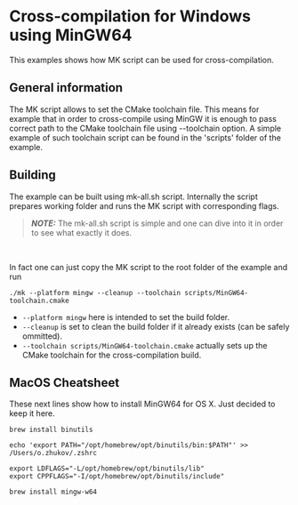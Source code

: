 # Cross-compilation for Windows using MinGW64

This examples shows how MK script can be used for cross-compilation.

## General information

The MK script allows to set the CMake toolchain file. This means for example that in order to cross-compile using MinGW it is enough to pass correct path to the CMake toolchain file using --toolchain option. A simple example of such toolchain script can be found in the 'scripts' folder of the example.

## Building

The example can be built using mk-all.sh script. Internally the script prepares working folder and runs the MK script with corresponding flags.

> **_NOTE:_** The mk-all.sh script is simple and one can dive into it in order to see what exactly it does.
<br/>

In fact one can just copy the MK script to the root folder of the example and run
```
./mk --platform mingw --cleanup --toolchain scripts/MinGW64-toolchain.cmake
```
* ```--platform mingw``` here is intended to set the build folder.
* ```--cleanup``` is set to clean the build folder if it already exists (can be safely ommitted).
* ```--toolchain scripts/MinGW64-toolchain.cmake``` actually sets up the CMake toolchain for the cross-compilation build.

## MacOS Cheatsheet

These next lines show how to install MinGW64 for OS X. Just decided to keep it here.
```
brew install binutils

echo 'export PATH="/opt/homebrew/opt/binutils/bin:$PATH"' >> /Users/o.zhukov/.zshrc

export LDFLAGS="-L/opt/homebrew/opt/binutils/lib"
export CPPFLAGS="-I/opt/homebrew/opt/binutils/include"

brew install mingw-w64
```
